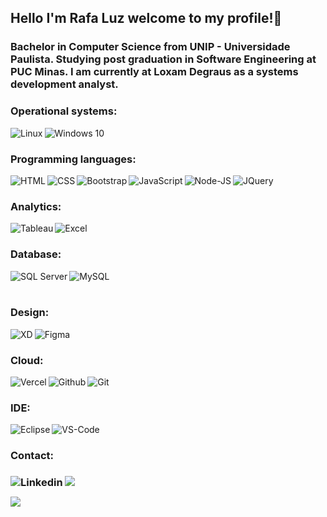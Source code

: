 ## Hello I'm Rafa Luz welcome to my profile!👋

### Bachelor in Computer Science from UNIP - Universidade Paulista. Studying post graduation in Software Engineering at PUC Minas. I am currently at Loxam Degraus as a systems development analyst.

  <h3> Operational systems: </h3>
  <img align="left" alt="Linux" src="https://img.shields.io/badge/Linux-FCC624?style=for-the-badge&logo=linux&logoColor=black"/>
  <img align="left" alt="Windows 10" src="https://img.shields.io/badge/Windows-0078D6?style=for-the-badge&logo=windows&logoColor=white"/>

  <br>

  <h3> Programming languages: </h3>
    <img align="left" alt="HTML" src="https://img.shields.io/badge/HTML5-E34F26?style=for-the-badge&logo=html5&logoColor=white">
    <img align="left" alt="CSS" src="https://img.shields.io/badge/CSS3-1572B6?style=for-the-badge&logo=css3&logoColor=white">
    <img align="left" alt="Bootstrap" src="https://img.shields.io/badge/Bootstrap-563D7C?style=for-the-badge&logo=bootstrap&logoColor=white">
    <img align="left" alt="JavaScript" src="https://img.shields.io/badge/JavaScript-F7DF1E?style=for-the-badge&logo=javascript&logoColor=black">
    <img align="left" alt="Node-JS" src="https://img.shields.io/badge/Node.js-43853D?style=for-the-badge&logo=node.js&logoColor=white">
    <img align="left" alt="JQuery" src="https://img.shields.io/badge/jQuery-0769AD?style=for-the-badge&logo=jquery&logoColor=white">

   <br>

  <h3> Analytics:</h3>
  <img align="left" alt="Tableau" src="https://img.shields.io/badge/Tableau-E97627?style=for-the-badge&logo=Tableau&logoColor=white" />
  <img align="left" alt="Excel" src="https://img.shields.io/badge/Microsoft_Excel-217346?style=for-the-badge&logo=microsoft-excel&logoColor=white" />

   <br>

  <h3> Database: </h3>
  <img align="left" alt="SQL Server" src="https://img.shields.io/badge/Microsoft%20SQL%20Server-CC2927?style=for-the-badge&logo=microsoft%20sql%20server&logoColor=white" />
  <img align="left" alt="MySQL" src="https://img.shields.io/badge/MySQL-00000F?style=for-the-badge&logo=mysql&logoColor=white" />

  <br>
  <br>

  <h3>Design:</h3>
  <img align="left" alt="XD" src="https://img.shields.io/badge/Adobe%20XD-470137?style=for-the-badge&logo=Adobe%20XD&logoColor=#FF61F6" />
  <img align="left" alt="Figma" src="https://img.shields.io/badge/Figma-F24E1E?style=for-the-badge&logo=figma&logoColor=white" />

   <br>

  <h3> Cloud:</h3>
  <img align="left" alt="Vercel" src="https://img.shields.io/badge/Vercel-000000?style=for-the-badge&logo=vercel&logoColor=white" />
  <img align="left" alt="Github" src="https://img.shields.io/badge/GitHub-100000?style=for-the-badge&logo=github&logoColor=white" />
   <img align="left" alt="Git" src="https://img.shields.io/badge/GIT-E44C30?style=for-the-badge&logo=git&logoColor=white" />

   <br>

  <h3>IDE:</h3>
  <img align="left" alt="Eclipse" src="https://img.shields.io/badge/Eclipse-2C2255?style=for-the-badge&logo=eclipse&logoColor=white" />
  <img align="left" alt="VS-Code" src="https://img.shields.io/badge/Visual_Studio_Code-0078D4?style=for-the-badge&logo=visual%20studio%20code&logoColor=white" />
  
   <br>
  
 <div>
   
  <h3>Contact: <h3>
  <a href="mailto:rafaoluz@hotmail.com"><img src="https://img.shields.io/badge/Microsoft_Outlook-0078D4?style=for-the-badge&logo=microsoft-outlook&logoColor=white"/></a>     
  <a href="https://linkedin.com/in/rafaoluz"><img align="left" alt="Linkedin" src="https://img.shields.io/badge/LinkedIn-0077B5?style=for-the-badge&logo=linkedin&logoColor=white"/></a>
 
</div>

<picture>
  <source
    srcset="https://github-readme-stats.vercel.app/api?username=rafaoluz&show_icons=true&theme=dark"
    media="(prefers-color-scheme: dark)"
  />
  <source
    srcset="https://github-readme-stats.vercel.app/api?username=rafaoluz&show_icons=true"
    media="(prefers-color-scheme: light), (prefers-color-scheme: no-preference)"
  />
  <img src="https://github-readme-stats.vercel.app/api?username=rafaoluz&show_icons=true" />
</picture>

